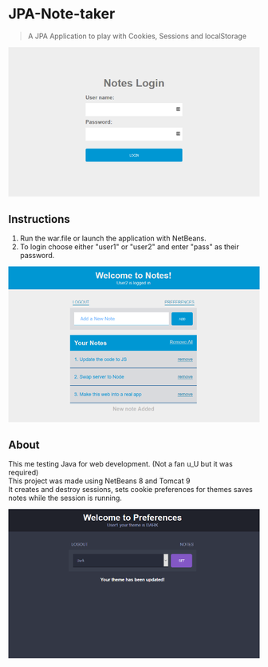 # JPA-Note-taker
> A JPA Application to play with Cookies, Sessions and localStorage

![](screen.png)

## Instructions
1. Run the war.file or launch the application with NetBeans. 
2. To login choose either "user1" or "user2" and enter "pass" as their password.

![](screen1.png)

## About
This me testing Java for web development. (Not a fan u_U but it was required)<br>
This project was made using NetBeans 8 and Tomcat 9<br>
It creates and destroy sessions, sets cookie preferences for themes saves notes while the session is running.<br>

![](screen2.png)
